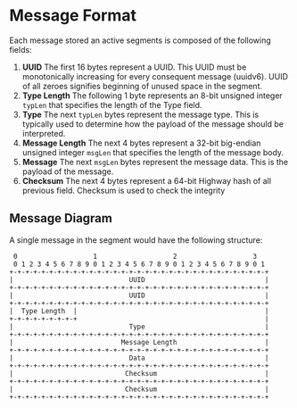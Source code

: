 # Message Format

Each message stored an active segments is composed of the following fields:

1. **UUID** The first 16 bytes represent a UUID. This UUID  must be monotonically increasing for every consequent message (uuidv6). UUID of all zeroes signifies beginning of unused space in the segment.
2. **Type Length** The following 1 byte represents an 8-bit unsigned integer `typLen` that specifies the length of the Type field.
3. **Type** The next `typLen` bytes represent the message type. This is typically used to determine how the payload of the message should be interpreted.
4. **Message Length** The next 4 bytes represent a 32-bit big-endian unsigned integer `msgLen` that specifies the length of the message body.
5. **Message** The next `msgLen` bytes represent the message data. This is the payload of the message.
6. **Checksum** The next 4 bytes represent a 64-bit Highway hash of all previous field. Checksum is used to check the integrity

## Message Diagram

A single message in the segment would have the following structure:

```
 0                   1                   2                   3
 0 1 2 3 4 5 6 7 8 9 0 1 2 3 4 5 6 7 8 9 0 1 2 3 4 5 6 7 8 9 0 1
+-+-+-+-+-+-+-+-+-+-+-+-+-+-+-+-+-+-+-+-+-+-+-+-+-+-+-+-+-+-+-+-+
|                             UUID                              |
+-+-+-+-+-+-+-+-+-+-+-+-+-+-+-+-+-+-+-+-+-+-+-+-+-+-+-+-+-+-+-+-+
|                             UUID                              |
+-+-+-+-+-+-+-+-+-+-+-+-+-+-+-+-+-+-+-+-+-+-+-+-+-+-+-+-+-+-+-+-+
|  Type Length  |                                               |
+-+-+-+-+-+-+-+-+                                               |
|                             Type                              |
+-+-+-+-+-+-+-+-+-+-+-+-+-+-+-+-+-+-+-+-+-+-+-+-+-+-+-+-+-+-+-+-+
|                           Message Length                      |
+-+-+-+-+-+-+-+-+-+-+-+-+-+-+-+-+-+-+-+-+-+-+-+-+-+-+-+-+-+-+-+-+
|                             Data                              |
+-+-+-+-+-+-+-+-+-+-+-+-+-+-+-+-+-+-+-+-+-+-+-+-+-+-+-+-+-+-+-+-+
|                            Checksum                           |
+-+-+-+-+-+-+-+-+-+-+-+-+-+-+-+-+-+-+-+-+-+-+-+-+-+-+-+-+-+-+-+-+
|                            Checksum                           |
+-+-+-+-+-+-+-+-+-+-+-+-+-+-+-+-+-+-+-+-+-+-+-+-+-+-+-+-+-+-+-+-+
```
